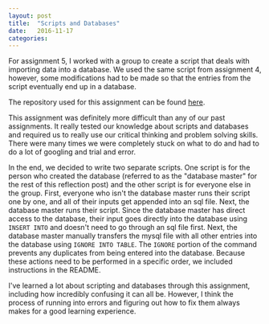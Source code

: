 ```yaml
---
layout: post
title:  "Scripts and Databases"
date:   2016-11-17 
categories:
---
```


For assignment 5, I worked with a group to create a script that deals with importing data into a database. We used the same script from assignment 4, however, some modifications had to be made so that the entries from the script eventually end up in a database. 

The repository used for this assignment can be found [here][repo].

[repo]: https://github.com/gma96/braid-assignment-5

This assignment was definitely more difficult than any of our past assignments. It really tested our knowledge about scripts and databases and required us to really use our critical thinking and problem solving skills. There were many times we were completely stuck on what to do and had to do a lot of googling and trial and error. 

In the end, we decided to write two separate scripts. One script is for the person who created the database (referred to as the "database master" for the rest of this reflection post) and the other script is for everyone else in the group. First, everyone who isn't the database master runs their script one by one, and all of their inputs get appended into an sql file. Next, the database master runs their script. Since the database master has direct access to the database, their input goes directly into the database using `INSERT INTO` and doesn't need to go through an sql file first. Next, the database master manually transfers the mysql file with all other entries into the database using `IGNORE INTO TABLE`. The `IGNORE` portion of the command prevents any duplicates from being entered into the database. Because these actions need to be performed in a specific order, we included instructions in the README. 

I've learned a lot about scripting and databases through this assignment, including how incredibly confusing it can all be. However, I think the process of running into errors and figuring out how to fix them always makes for a good learning experience. 